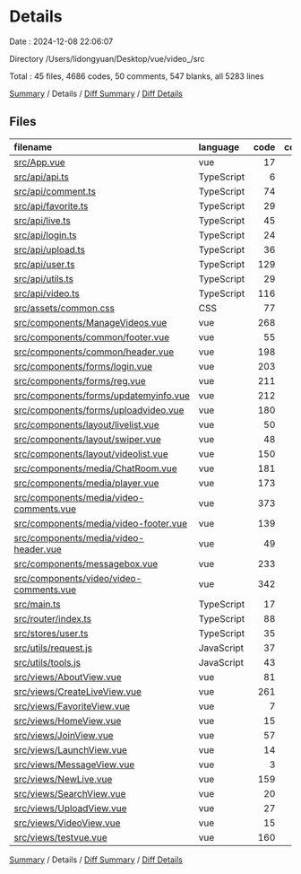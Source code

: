 # Details

Date : 2024-12-08 22:06:07

Directory /Users/lidongyuan/Desktop/vue/video_/src

Total : 45 files,  4686 codes, 50 comments, 547 blanks, all 5283 lines

[Summary](results.md) / Details / [Diff Summary](diff.md) / [Diff Details](diff-details.md)

## Files
| filename | language | code | comment | blank | total |
| :--- | :--- | ---: | ---: | ---: | ---: |
| [src/App.vue](/src/App.vue) | vue | 17 | 1 | 3 | 21 |
| [src/api/api.ts](/src/api/api.ts) | TypeScript | 6 | 0 | 0 | 6 |
| [src/api/comment.ts](/src/api/comment.ts) | TypeScript | 74 | 0 | 6 | 80 |
| [src/api/favorite.ts](/src/api/favorite.ts) | TypeScript | 29 | 0 | 3 | 32 |
| [src/api/live.ts](/src/api/live.ts) | TypeScript | 45 | 0 | 7 | 52 |
| [src/api/login.ts](/src/api/login.ts) | TypeScript | 24 | 0 | 6 | 30 |
| [src/api/upload.ts](/src/api/upload.ts) | TypeScript | 36 | 0 | 2 | 38 |
| [src/api/user.ts](/src/api/user.ts) | TypeScript | 129 | 0 | 15 | 144 |
| [src/api/utils.ts](/src/api/utils.ts) | TypeScript | 29 | 0 | 4 | 33 |
| [src/api/video.ts](/src/api/video.ts) | TypeScript | 116 | 0 | 13 | 129 |
| [src/assets/common.css](/src/assets/common.css) | CSS | 77 | 1 | 6 | 84 |
| [src/components/ManageVideos.vue](/src/components/ManageVideos.vue) | vue | 268 | 0 | 39 | 307 |
| [src/components/common/footer.vue](/src/components/common/footer.vue) | vue | 55 | 0 | 9 | 64 |
| [src/components/common/header.vue](/src/components/common/header.vue) | vue | 198 | 0 | 35 | 233 |
| [src/components/forms/login.vue](/src/components/forms/login.vue) | vue | 203 | 0 | 13 | 216 |
| [src/components/forms/reg.vue](/src/components/forms/reg.vue) | vue | 211 | 0 | 25 | 236 |
| [src/components/forms/updatemyinfo.vue](/src/components/forms/updatemyinfo.vue) | vue | 212 | 0 | 20 | 232 |
| [src/components/forms/uploadvideo.vue](/src/components/forms/uploadvideo.vue) | vue | 180 | 0 | 14 | 194 |
| [src/components/layout/livelist.vue](/src/components/layout/livelist.vue) | vue | 50 | 0 | 8 | 58 |
| [src/components/layout/swiper.vue](/src/components/layout/swiper.vue) | vue | 48 | 0 | 6 | 54 |
| [src/components/layout/videolist.vue](/src/components/layout/videolist.vue) | vue | 150 | 0 | 10 | 160 |
| [src/components/media/ChatRoom.vue](/src/components/media/ChatRoom.vue) | vue | 181 | 0 | 24 | 205 |
| [src/components/media/player.vue](/src/components/media/player.vue) | vue | 173 | 0 | 7 | 180 |
| [src/components/media/video-comments.vue](/src/components/media/video-comments.vue) | vue | 373 | 9 | 54 | 436 |
| [src/components/media/video-footer.vue](/src/components/media/video-footer.vue) | vue | 139 | 0 | 12 | 151 |
| [src/components/media/video-header.vue](/src/components/media/video-header.vue) | vue | 49 | 0 | 3 | 52 |
| [src/components/messagebox.vue](/src/components/messagebox.vue) | vue | 233 | 6 | 36 | 275 |
| [src/components/video/video-comments.vue](/src/components/video/video-comments.vue) | vue | 342 | 7 | 51 | 400 |
| [src/main.ts](/src/main.ts) | TypeScript | 17 | 0 | 6 | 23 |
| [src/router/index.ts](/src/router/index.ts) | TypeScript | 88 | 0 | 4 | 92 |
| [src/stores/user.ts](/src/stores/user.ts) | TypeScript | 35 | 0 | 2 | 37 |
| [src/utils/request.js](/src/utils/request.js) | JavaScript | 37 | 2 | 3 | 42 |
| [src/utils/tools.js](/src/utils/tools.js) | JavaScript | 43 | 24 | 8 | 75 |
| [src/views/AboutView.vue](/src/views/AboutView.vue) | vue | 81 | 0 | 12 | 93 |
| [src/views/CreateLiveView.vue](/src/views/CreateLiveView.vue) | vue | 261 | 0 | 29 | 290 |
| [src/views/FavoriteView.vue](/src/views/FavoriteView.vue) | vue | 7 | 0 | 2 | 9 |
| [src/views/HomeView.vue](/src/views/HomeView.vue) | vue | 15 | 0 | 1 | 16 |
| [src/views/JoinView.vue](/src/views/JoinView.vue) | vue | 57 | 0 | 7 | 64 |
| [src/views/LaunchView.vue](/src/views/LaunchView.vue) | vue | 14 | 0 | 0 | 14 |
| [src/views/MessageView.vue](/src/views/MessageView.vue) | vue | 3 | 0 | 0 | 3 |
| [src/views/NewLive.vue](/src/views/NewLive.vue) | vue | 159 | 0 | 17 | 176 |
| [src/views/SearchView.vue](/src/views/SearchView.vue) | vue | 20 | 0 | 3 | 23 |
| [src/views/UploadView.vue](/src/views/UploadView.vue) | vue | 27 | 0 | 4 | 31 |
| [src/views/VideoView.vue](/src/views/VideoView.vue) | vue | 15 | 0 | 1 | 16 |
| [src/views/testvue.vue](/src/views/testvue.vue) | vue | 160 | 0 | 17 | 177 |

[Summary](results.md) / Details / [Diff Summary](diff.md) / [Diff Details](diff-details.md)